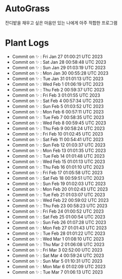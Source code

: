 # AutoGrass

잔디밭을 채우고 싶은 마음만 있는 나에게 아주 적합한 프로그램

# Plant Logs

- Commit on ✨ : Fri Jan 27 01:00:21 UTC 2023
- Commit on ✨ : Sat Jan 28 00:58:48 UTC 2023
- Commit on ✨ : Sun Jan 29 01:03:19 UTC 2023
- Commit on ✨ : Mon Jan 30 00:55:28 UTC 2023
- Commit on ✨ : Tue Jan 31 01:01:13 UTC 2023
- Commit on ✨ : Wed Feb 1 01:06:19 UTC 2023
- Commit on ✨ : Thu Feb 2 00:59:37 UTC 2023
- Commit on ✨ : Fri Feb 3 01:01:55 UTC 2023
- Commit on ✨ : Sat Feb 4 00:57:34 UTC 2023
- Commit on ✨ : Sun Feb 5 01:03:52 UTC 2023
- Commit on ✨ : Mon Feb 6 00:57:11 UTC 2023
- Commit on ✨ : Tue Feb 7 00:58:35 UTC 2023
- Commit on ✨ : Wed Feb 8 00:59:45 UTC 2023
- Commit on ✨ : Thu Feb 9 00:58:24 UTC 2023
- Commit on ✨ : Fri Feb 10 01:02:45 UTC 2023
- Commit on ✨ : Sat Feb 11 00:54:41 UTC 2023
- Commit on ✨ : Sun Feb 12 01:03:37 UTC 2023
- Commit on ✨ : Mon Feb 13 01:01:35 UTC 2023
- Commit on ✨ : Tue Feb 14 01:01:48 UTC 2023
- Commit on ✨ : Wed Feb 15 01:01:13 UTC 2023
- Commit on ✨ : Thu Feb 16 01:01:10 UTC 2023
- Commit on ✨ : Fri Feb 17 01:05:58 UTC 2023
- Commit on ✨ : Sat Feb 18 00:59:51 UTC 2023
- Commit on ✨ : Sun Feb 19 01:02:03 UTC 2023
- Commit on ✨ : Mon Feb 20 01:02:43 UTC 2023
- Commit on ✨ : Tue Feb 21 01:03:07 UTC 2023
- Commit on ✨ : Wed Feb 22 00:59:02 UTC 2023
- Commit on ✨ : Thu Feb 23 00:58:23 UTC 2023
- Commit on ✨ : Fri Feb 24 01:00:52 UTC 2023
- Commit on ✨ : Sat Feb 25 01:00:54 UTC 2023
- Commit on ✨ : Sun Feb 26 01:07:28 UTC 2023
- Commit on ✨ : Mon Feb 27 01:01:43 UTC 2023
- Commit on ✨ : Tue Feb 28 01:01:22 UTC 2023
- Commit on ✨ : Wed Mar 1 01:08:10 UTC 2023
- Commit on ✨ : Thu Mar 2 01:06:08 UTC 2023
- Commit on ✨ : Fri Mar 3 02:52:00 UTC 2023
- Commit on ✨ : Sat Mar 4 00:59:24 UTC 2023
- Commit on ✨ : Sun Mar 5 01:10:31 UTC 2023
- Commit on ✨ : Mon Mar 6 01:02:09 UTC 2023
- Commit on ✨ : Tue Mar 7 01:06:13 UTC 2023
